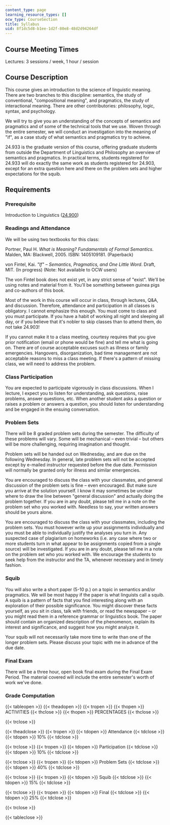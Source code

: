 ```yaml
---
content_type: page
learning_resource_types: []
ocw_type: CourseSection
title: Syllabus
uid: 8f1dc5d8-b1ee-1d2f-80e8-48d2d94264df
---
```


Course Meeting Times
--------------------

Lectures: 3 sessions / week, 1 hour / session

Course Description
------------------

This course gives an introduction to the science of linguistic meaning. There are two branches to this discipline: semantics, the study of conventional, "compositional meaning", and pragmatics, the study of interactional meaning. There are other contributories: philosophy, logic, syntax, and psychology.

We will try to give you an understanding of the concepts of semantics and pragmatics and of some of the technical tools that we use. Woven through the entire semester, we will conduct an investigation into the meaning of "if", as a case study of what semantics and pragmatics try to achieve.

24.933 is the graduate version of this course, offering graduate students from outside the Department of Linguistics and Philosophy an overview of semantics and pragmatics. In practical terms, students registered for 24.933 will do exactly the same work as students registered for 24.903, except for an extra question here and there on the problem sets and higher expectations for the squib.

Requirements
------------

### Prerequisite

Introduction to Linguistics ([24.900](/courses/24-900-introduction-to-linguistics-fall-2012))

### Readings and Attendance

We will be using two textbooks for this class:

Portner, Paul H. _What is Meaning? Fundamentals of Formal Semantics_. Malden, MA: Blackwell, 2005. ISBN: 1405109181. (Paperback)

von Fintel, Kai. _"If" – Semantics, Pragmatics, and One Little Word_. Draft, MIT. (In progress) (Note: Not available to OCW users)

The von Fintel book does not exist yet, in any strict sense of "exist". We'll be using notes and material from it. You’ll be something between guinea pigs and co-authors of this book.

Most of the work in this course will occur in class, through lectures, Q&A, and discussion. Therefore, attendance and participation in all classes is obligatory. I cannot emphasize this enough. You must come to class and you must participate. If you have a habit of working all night and sleeping all day, or if you believe that it's nobler to skip classes than to attend them, do not take 24.903!

If you cannot make it to a class meeting, courtesy requires that you give prior notification (email or phone would be fine) and tell me what is going on. There are of course acceptable excuses such as illness or family emergencies. Hangovers, disorganization, bad time management are not acceptable reasons to miss a class meeting. If there's a pattern of missing class, we will need to address the problem.

### Class Participation

You are expected to participate vigorously in class discussions. When I lecture, I expect you to listen for understanding, ask questions, raise problems, answer questions, etc. When another student asks a question or raises a problem or answers a question, you should listen for understanding and be engaged in the ensuing conversation.

### Problem Sets

There will be 8 graded problem sets during the semester. The difficulty of these problems will vary. Some will be mechanical – even trivial – but others will be more challenging, requiring imagination and thought.

Problem sets will be handed out on Wednesday, and are due on the following Wednesday. In general, late problem sets will not be accepted except by e-mailed instructor requested before the due date. Permission will normally be granted only for illness and similar emergencies.

You are encouraged to discuss the class with your classmates, and general discussion of the problem sets is fine – even encouraged. But make sure you arrive at the solution yourself. I know it may sometimes be unclear where to draw the line between "general discussion" and actually doing the problem together. If you are in any doubt, please tell me in a note on the problem set who you worked with. Needless to say, your written answers should be yours alone.

You are encouraged to discuss the class with your classmates, including the problem sets. You must however write up your assignments individually and you must be able to individually justify the analyses you turn in. Any suspected case of plagiarism on homeworks (i.e. any case where two or more students turn in what appear to be assignments copied from a single source) will be investigated. If you are in any doubt, please tell me in a note on the problem set who you worked with. We encourage the students to seek help from the instructor and the TA, whenever necessary and in timely fashion.

### Squib

You will also write a short paper (5-10 p.) on a topic in semantics and/or pragmatics. We will be most happy if the paper is what linguists call a squib. A squib is a pattern of facts that you find interesting along with an exploration of their possible significance. You might discover these facts yourself, as you sit in class, talk with friends, or read the newspaper – or you might read them in a reference grammar or linguistics book. The paper should contain an organized description of the phenomenon, explain its interest and significance, and suggest how you might analyze it.

Your squib will not necessarily take more time to write than one of the longer problem sets. Please discuss your topic with me in advance of the due date.

### Final Exam

There will be a three hour, open book final exam during the Final Exam Period. The material covered will include the entire semester's worth of work we've done.

### Grade Computation

{{< tableopen >}}
{{< theadopen >}}
{{< tropen >}}
{{< thopen >}}
ACTIVITIES
{{< thclose >}}
{{< thopen >}}
PERCENTAGES
{{< thclose >}}

{{< trclose >}}

{{< theadclose >}}
{{< tropen >}}
{{< tdopen >}}
Attendance
{{< tdclose >}}
{{< tdopen >}}
10%
{{< tdclose >}}

{{< trclose >}}
{{< tropen >}}
{{< tdopen >}}
Participation
{{< tdclose >}}
{{< tdopen >}}
10%
{{< tdclose >}}

{{< trclose >}}
{{< tropen >}}
{{< tdopen >}}
Problem Sets
{{< tdclose >}}
{{< tdopen >}}
40%
{{< tdclose >}}

{{< trclose >}}
{{< tropen >}}
{{< tdopen >}}
Squib
{{< tdclose >}}
{{< tdopen >}}
15%
{{< tdclose >}}

{{< trclose >}}
{{< tropen >}}
{{< tdopen >}}
Final
{{< tdclose >}}
{{< tdopen >}}
25%
{{< tdclose >}}

{{< trclose >}}

{{< tableclose >}}